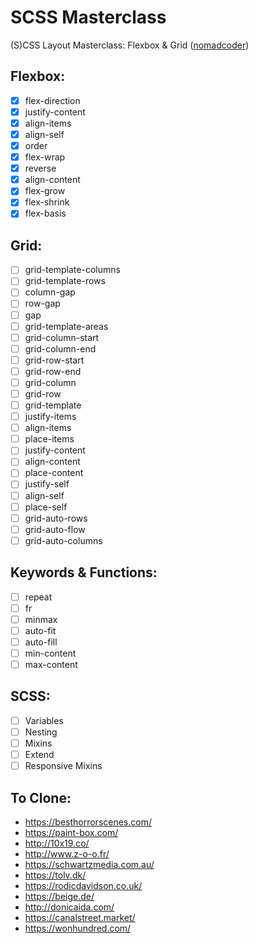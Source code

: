 # SCSS Masterclass

(S)CSS Layout Masterclass: Flexbox & Grid ([nomadcoder](https://nomadcoders.co/css-layout-masterclass))

## Flexbox:

- [x] flex-direction
- [x] justify-content
- [x] align-items
- [x] align-self
- [x] order
- [x] flex-wrap
- [x] reverse
- [x] align-content
- [x] flex-grow
- [x] flex-shrink
- [x] flex-basis

## Grid:

- [ ] grid-template-columns
- [ ] grid-template-rows
- [ ] column-gap
- [ ] row-gap
- [ ] gap
- [ ] grid-template-areas
- [ ] grid-column-start
- [ ] grid-column-end
- [ ] grid-row-start
- [ ] grid-row-end
- [ ] grid-column
- [ ] grid-row
- [ ] grid-template
- [ ] justify-items
- [ ] align-items
- [ ] place-items
- [ ] justify-content
- [ ] align-content
- [ ] place-content
- [ ] justify-self
- [ ] align-self
- [ ] place-self
- [ ] grid-auto-rows
- [ ] grid-auto-flow
- [ ] grid-auto-columns

## Keywords & Functions:

- [ ] repeat
- [ ] fr
- [ ] minmax
- [ ] auto-fit
- [ ] auto-fill
- [ ] min-content
- [ ] max-content

## SCSS:

- [ ] Variables
- [ ] Nesting
- [ ] Mixins
- [ ] Extend
- [ ] Responsive Mixins

## To Clone:

- https://besthorrorscenes.com/
- https://paint-box.com/
- http://10x19.co/
- http://www.z-o-o.fr/
- https://schwartzmedia.com.au/
- https://tolv.dk/
- https://rodicdavidson.co.uk/
- https://beige.de/
- http://donicaida.com/
- https://canalstreet.market/
- https://wonhundred.com/
